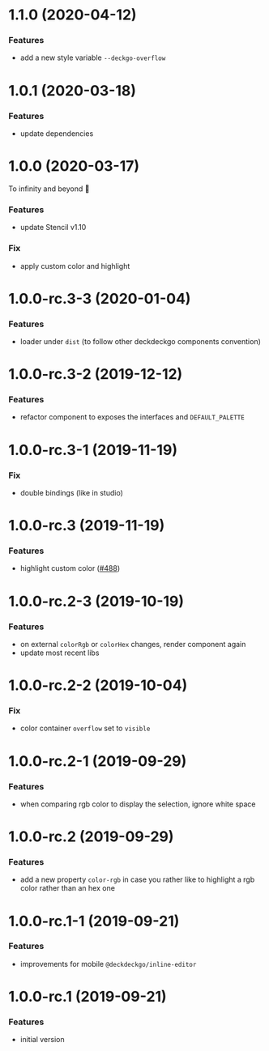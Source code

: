 <a name="1.1.0"></a>

# 1.1.0 (2020-04-12)

### Features

- add a new style variable `--deckgo-overflow`

<a name="1.0.1"></a>

# 1.0.1 (2020-03-18)

### Features

- update dependencies

<a name="1.0.0"></a>

# 1.0.0 (2020-03-17)

To infinity and beyond 🚀

### Features

- update Stencil v1.10

### Fix

- apply custom color and highlight

<a name="1.0.0-rc.3-3"></a>

# 1.0.0-rc.3-3 (2020-01-04)

### Features

- loader under `dist` (to follow other deckdeckgo components convention)

<a name="1.0.0-rc.3-2"></a>

# 1.0.0-rc.3-2 (2019-12-12)

### Features

- refactor component to exposes the interfaces and `DEFAULT_PALETTE`

<a name="1.0.0-rc.3-1"></a>

# 1.0.0-rc.3-1 (2019-11-19)

### Fix

- double bindings (like in studio)

<a name="1.0.0-rc.3"></a>

# 1.0.0-rc.3 (2019-11-19)

### Features

- highlight custom color ([#488](https://github.com/deckgo/deckdeckgo/issues/488))

<a name="1.0.0-rc.2-3"></a>

# 1.0.0-rc.2-3 (2019-10-19)

### Features

- on external `colorRgb` or `colorHex` changes, render component again
- update most recent libs

<a name="1.0.0-rc.2-2"></a>

# 1.0.0-rc.2-2 (2019-10-04)

### Fix

- color container `overflow` set to `visible`

<a name="1.0.0-rc.2-1"></a>

# 1.0.0-rc.2-1 (2019-09-29)

### Features

- when comparing rgb color to display the selection, ignore white space

<a name="1.0.0-rc.2"></a>

# 1.0.0-rc.2 (2019-09-29)

### Features

- add a new property `color-rgb` in case you rather like to highlight a rgb color rather than an hex one

<a name="1.0.0-rc.1-1"></a>

# 1.0.0-rc.1-1 (2019-09-21)

### Features

- improvements for mobile `@deckdeckgo/inline-editor`

<a name="1.0.0-rc.1"></a>

# 1.0.0-rc.1 (2019-09-21)

### Features

- initial version
